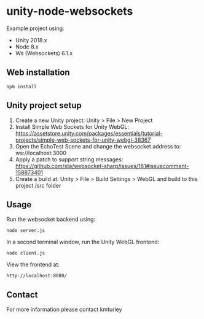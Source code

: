 # unity-node-websockets

Example project using:

* Unity 2018.x
* Node 8.x
* Ws (Websockets) 6.1.x

## Web installation

    npm install

## Unity project setup

1) Create a new Unity project: Unity > File > New Project
2) Install Simple Web Sockets for Unity WebGL: https://assetstore.unity.com/packages/essentials/tutorial-projects/simple-web-sockets-for-unity-webgl-38367
3) Open the EchoTest Scene and change the websocket address to: ws://localhost:3000
4) Apply a patch to support string messages: https://github.com/sta/websocket-sharp/issues/181#issuecomment-158873401
5) Create a build at: Unity > File > Build Settings > WebGL and build to this project /src folder

## Usage

Run the websocket backend using:

    node server.js

In a second terminal window, run the Unity WebGL frontend:

    node client.js

View the frontend at:

    http://localhost:8080/


## Contact

For more information please contact kmturley
